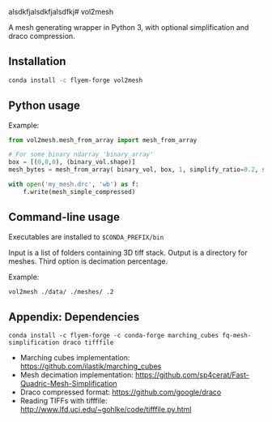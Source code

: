 alsdkfjalsdkfjalsdfkj# vol2mesh

A mesh generating wrapper in Python 3, with optional simplification and draco compression.

Installation
------------

```bash
conda install -c flyem-forge vol2mesh
```

Python usage
------------

Example:

```python
from vol2mesh.mesh_from_array import mesh_from_array

# For some binary ndarray 'binary_array'
box = [(0,0,0), (binary_vol.shape)]
mesh_bytes = mesh_from_array( binary_vol, box, 1, simplify_ratio=0.2, smoothing_rounds=3, output_format='drc' )

with open('my_mesh.drc', 'wb') as f:
    f.write(mesh_simple_compressed)
```

Command-line usage
------------------

Executables are installed to `$CONDA_PREFIX/bin`

Input is a list of folders containing 3D tiff stack. Output is a directory for meshes. Third option is decimation percentage.

Example:

```bash
vol2mesh ./data/ ./meshes/ .2
```


Appendix: Dependencies
----------------------

```
conda install -c flyem-forge -c conda-forge marching_cubes fq-mesh-simplification draco tifffile
``` 

- Marching cubes implementation: https://github.com/ilastik/marching_cubes
- Mesh decimation implementation: https://github.com/sp4cerat/Fast-Quadric-Mesh-Simplification
- Draco compressed format: https://github.com/google/draco
- Reading TIFFs with tifffile: http://www.lfd.uci.edu/~gohlke/code/tifffile.py.html

